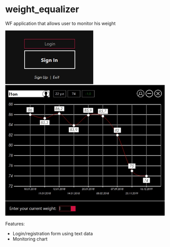 # weight_equalizer
WF application that allows user to monitor his weight 

![LoginForm](https://raw.githubusercontent.com/lion223/weight_equalizer/master/LoginForm.jpg)
![MainForm](https://raw.githubusercontent.com/lion223/weight_equalizer/master/MainForm.jpg)

Features:
- Login/registration form using text data
- Monitoring chart
